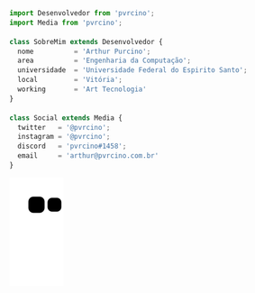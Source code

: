 ```js
import Desenvolvedor from 'pvrcino';
import Media from 'pvrcino';

class SobreMim extends Desenvolvedor {
  nome          = 'Arthur Purcino';
  area          = 'Engenharia da Computação';
  universidade  = 'Universidade Federal do Espirito Santo';
  local         = 'Vitória';
  working       = 'Art Tecnologia'
}

class Social extends Media {
  twitter   = '@pvrcino';
  instagram = '@pvrcino';
  discord   = 'pvrcino#1458';
  email     = 'arthur@pvrcino.com.br'
}
```
  ![Snake animation](https://github.com/pvrcino/pvrcino/blob/output/github-contribution-grid-snake.svg)
